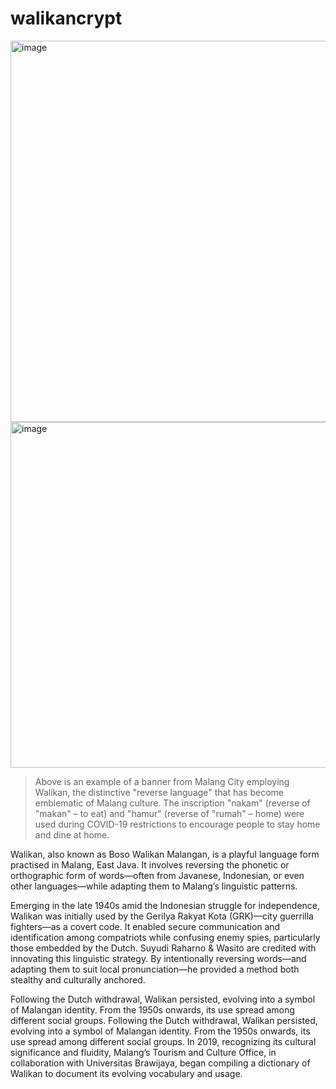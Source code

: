 # walikancrypt




<img width="1095" height="610" alt="image" src="https://github.com/user-attachments/assets/4bf95310-3b1f-44ea-bc06-1fd1c20caee0" />


<img width="909" height="553" alt="image" src="https://github.com/user-attachments/assets/f7331b1e-ee90-44e8-b9e0-5770cb0ff792" />

> Above is an example of a banner from Malang City employing Walikan, the distinctive "reverse language" that has become emblematic of Malang culture. The inscription "nakam" (reverse of "makan" – to eat) and "hamur" (reverse of "rumah" – home) were used during COVID-19 restrictions to encourage people to stay home and dine at home.

Walikan, also known as Boso Walikan Malangan, is a playful language form practised in Malang, East Java. It involves reversing the phonetic or orthographic form of words—often from Javanese, Indonesian, or even other languages—while adapting them to Malang’s linguistic patterns.

Emerging in the late 1940s amid the Indonesian struggle for independence, Walikan was initially used by the Gerilya Rakyat Kota (GRK)—city guerrilla fighters—as a covert code. It enabled secure communication and identification among compatriots while confusing enemy spies, particularly those embedded by the Dutch. Suyudi Raharno & Wasito are credited with innovating this linguistic strategy. By intentionally reversing words—and adapting them to suit local pronunciation—he provided a method both stealthy and culturally anchored.

Following the Dutch withdrawal, Walikan persisted, evolving into a symbol of Malangan identity. From the 1950s onwards, its use spread among different social groups. Following the Dutch withdrawal, Walikan persisted, evolving into a symbol of Malangan identity. From the 1950s onwards, its use spread among different social groups. In 2019, recognizing its cultural significance and fluidity, Malang’s Tourism and Culture Office, in collaboration with Universitas Brawijaya, began compiling a dictionary of Walikan to document its evolving vocabulary and usage.
